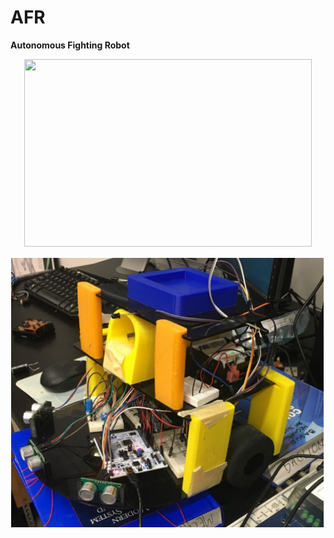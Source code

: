 # AFR

**Autonomous Fighting Robot**

<p align="center">
  <img width="460" height="300" src="http://www.github.com/varouzan/AFR/robo.PNG">
</p>

![robot](robo.PNG)

